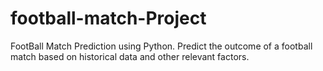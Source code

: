 # football-match-Project
FootBall Match Prediction using Python. Predict the outcome of a football match based on historical data and other relevant factors.

